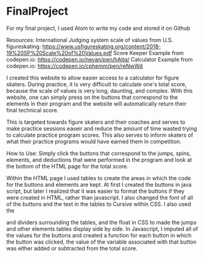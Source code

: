 # FinalProject

For my final project, I used Atom to write my code and stored it on Github

Resources:
International Judging system scale of values from U.S. figureskating: https://www.usfigureskating.org/content/2018-19%20SP%20Scale%20of%20Values.pdf
Score Keeper Example from codepen.io: https://codepen.io/nevan/pen/hAjtq/
Calculator Example from codepen.io:	https://codepen.io/cphemm/pen/reNwWd


I created this website to allow easier access to a calculator for figure skaters. During practice, it is very difficult to calculate
one's total score, because the scale of values is very long, daunting, and complex. With this website, one can simply press on the buttons
that correspond to the elements in their program and the website will automatically return their final technical score. 

This is targeted towards figure skaters and their coaches and serves to make practice sessions easeir and reduce the amount
of time wasted trying to calculate practice program scores. This also serves to inform skaters of what their practice programs
would have earned them in competition. 

How to Use:
Simply click the buttons that correspond to the jumps, spins, elements, and deductions that were performed in the program and 
look at the bottom of the HTML page for the total score. 

Within the HTML page I used tables to create the areas in which the code for the buttons and elements are kept. At first I created the 
buttons in java script, but later I realized that it was easier to format the buttons if they were created in HTML, rather than javascript.
I also changed the font of all of the buttons and the text in the tables to Cursive within CSS. I also used the <div> and <class>
dividers surrounding the tables, and the float in CSS to made the jumps and other elements tables display side by side. 
In Javascript, I imputed all of the values for the buttons and created a function for each button in which the button was clicked, 
the value of the variable associated with that button was either added or subtracted from the total score. 
